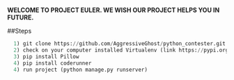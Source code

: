 **WELCOME TO PROJECT EULER. WE WISH OUR PROJECT HELPS YOU IN FUTURE.**



##Steps


```python
  1) git clone https://github.com/AggressiveGhost/python_contester.git (Clone repository on your computer)
  2) check on your computer installed Virtualenv (link https://pypi.org/project/virtualenv/)
  3) pip install Pillow
  4) pip install coderunner
  4) run project (python manage.py runserver) 

```

